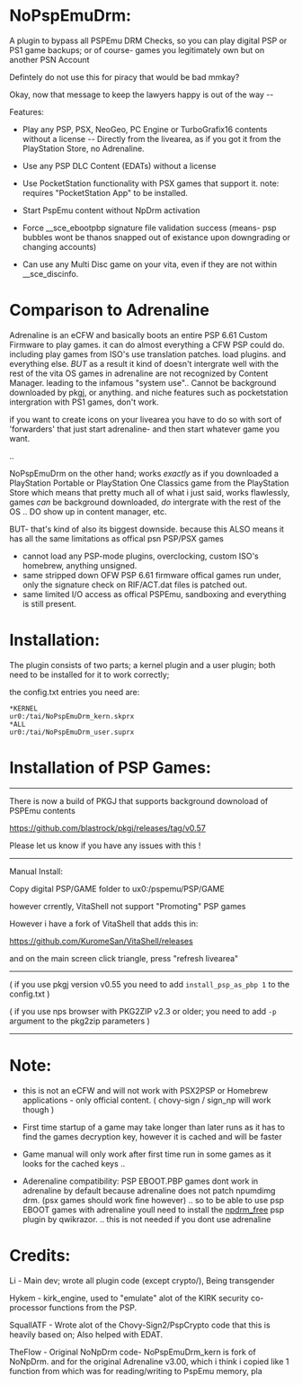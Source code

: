 # NoPspEmuDrm:

A plugin to bypass all PSPEmu DRM Checks,
so you can play digital PSP or PS1 game backups; or of course- games you legitimately own but on another PSN Account

Defintely do not use this for piracy that would be bad mmkay?

Okay, now that message to keep the lawyers happy is out of the way --

Features: 

- Play any PSP, PSX, NeoGeo, PC Engine or TurboGrafix16 contents without a license
-- Directly from the livearea, as if you got it from the PlayStation Store, no Adrenaline.

- Use any PSP DLC Content (EDATs) without a license

- Use PocketStation functionality with PSX games that support it.
  note: requires "PocketStation App" to be installed.

- Start PspEmu content without NpDrm activation

- Force \_\_sce\_ebootpbp signature file validation success (means- psp bubbles wont be thanos snapped out of existance upon downgrading or changing accounts)

- Can use any Multi Disc game on your vita, even if they are not within \_\_sce\_discinfo.

# Comparison to Adrenaline
Adrenaline is an eCFW and basically boots an entire PSP 6.61 Custom Firmware to play games.
it can do almost everything a CFW PSP could do. including play games from ISO's use translation patches.
load plugins. and everything else. *BUT* as a result it kind of doesn't intergrate well with the rest of the vita OS
games in adrenaline are not recognized by Content Manager. leading to the infamous "system use"..
Cannot be background downloaded by pkgj, or anything. and niche features such as pocketstation intergration with PS1 games, don't work.


if you want to create icons on your livearea you have to do so with sort of 'forwarders'
that just start adrenaline- and then start whatever game you want.

.. 

NoPspEmuDrm on the other hand; works *exactly* as if you downloaded a PlayStation Portable or PlayStation One Classics game from the PlayStation Store
which means that pretty much all of what i just said, works flawlessly, games *can* be background downloaded, *do* intergrate with the rest of the OS ..
DO show up in content manager, etc. 

BUT- that's kind of also its biggest downside.
because this ALSO means it has all the same limitations as offical psn PSP/PSX games

- cannot load any PSP-mode plugins, overclocking, custom ISO's homebrew, anything unsigned.
- same stripped down OFW PSP 6.61 firmware offical games run under, only the signature check on RIF/ACT.dat files is patched out. 
- same limited I/O access as offical PSPEmu, sandboxing and everything is still present.

# Installation:
The plugin consists of two parts; a kernel plugin and a user plugin;
both need to be installed for it to work correctly;

the config.txt entries you need are:

```
*KERNEL
ur0:/tai/NoPspEmuDrm_kern.skprx
*ALL
ur0:/tai/NoPspEmuDrm_user.suprx
```

# Installation of PSP Games:

----

There is now a build of PKGJ that supports background downoload of PSPEmu contents 

https://github.com/blastrock/pkgj/releases/tag/v0.57

Please let us know if you have any issues with this !

----
Manual Install:

Copy digital PSP/GAME folder to ux0:/pspemu/PSP/GAME

however crrently, VitaShell not support "Promoting" PSP games

However i have a fork of VitaShell that adds this in:

https://github.com/KuromeSan/VitaShell/releases

and on the main screen click triangle, press "refresh livearea"

----

( if you use pkgj version v0.55 you need to add `install_psp_as_pbp 1` to the config.txt )

( if you use nps browser with PKG2ZIP v2.3 or older; you need to add `-p` argument to the pkg2zip parameters )

----

# Note:
- this is not an eCFW and will not work with PSX2PSP or Homebrew applications - only official content. ( chovy-sign / sign_np will work though )

- First time startup of a game may take longer than later runs as it has to find the games decryption key, however it is cached and will be faster

- Game manual will only work after first time run in some games as it looks for the cached keys ..

- Aderenaline compatibility: 
PSP EBOOT.PBP games dont work in adrenaline by default because adrenaline does not patch npumdimg drm. (psx games should work fine however)
..
so to be able to use psp EBOOT games with adrenaline youll need to install the [npdrm_free](https://github.com/qwikrazor87/npdrm_free) psp plugin by qwikrazor.
..
this is not needed if you dont use adrenaline

# Credits:

Li         - Main dev; wrote all plugin code (except crypto/), Being transgender

Hykem      - kirk_engine, used to "emulate" alot of the KIRK security co-processor functions from the PSP.

SquallATF  - Wrote alot of the Chovy-Sign2/PspCrypto code that this is heavily based on; Also helped with EDAT. 

TheFlow    - Original NoNpDrm code- NoPspEmuDrm_kern is fork of NoNpDrm.
             and for the original Adrenaline v3.00, which i think i copied like 1 function from
			 which was for reading/writing to PspEmu memory,
 pla
